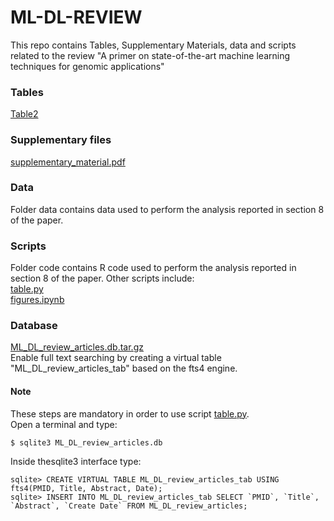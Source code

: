 # ML-DL-REVIEW
This repo contains Tables, Supplementary Materials, data and scripts related to the review "A primer on state-of-the-art machine learning techniques for genomic applications"

### Tables
<a href="https://github.com/claudiologiudice/ML-DL-REVIEW/blob/main/Table2.md">Table2</a>

### Supplementary files
<a href="https://github.com/claudiologiudice/ML-DL-REVIEW/blob/main/supplementary_material.pdf">supplementary_material.pdf</a>

### Data
Folder data contains data used to perform the analysis reported in section 8 of the paper.

### Scripts
Folder code contains R code used to perform the analysis reported in section 8 of the paper.
Other scripts include: <br>
<a href="https://github.com/claudiologiudice/ML-DL-REVIEW/blob/main/table.py">table.py</a><br>
<a href="https://github.com/claudiologiudice/ML-DL-REVIEW/blob/main/figures.ipynb">figures.ipynb</a>

### Database
<a href="https://github.com/claudiologiudice/ML-DL-REVIEW/blob/main/ML_DL_review_articles.db.tar.gz">ML_DL_review_articles.db.tar.gz</a>
<br>Enable full text searching by creating a virtual table "ML_DL_review_articles_tab" based on the fts4 engine. 
#### Note
These steps are mandatory in order to use script <a href="https://github.com/claudiologiudice/ML-DL-REVIEW/blob/main/table.py">table.py</a>.
<br>Open a terminal and type:

```
$ sqlite3 ML_DL_review_articles.db
```
Inside thesqlite3 interface type:

```
sqlite> CREATE VIRTUAL TABLE ML_DL_review_articles_tab USING fts4(PMID, Title, Abstract, Date);
sqlite> INSERT INTO ML_DL_review_articles_tab SELECT `PMID`, `Title`, `Abstract`, `Create Date` FROM ML_DL_review_articles;
```

